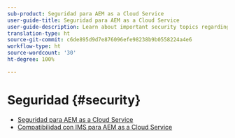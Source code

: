 ```yaml
---
sub-product: Seguridad para AEM as a Cloud Service
user-guide-title: Seguridad para AEM as a Cloud Service
user-guide-description: Learn about important security topics regarding Experience Manager as a Cloud Service.
translation-type: ht
source-git-commit: c6de895d9d7e876096efe98238b9b0558224a4e6
workflow-type: ht
source-wordcount: '30'
ht-degree: 100%

---
```



# Seguridad {#security}

+ [Seguridad para AEM as a Cloud Service](/help/security/home.md)
+ [Compatibilidad con IMS para AEM as a Cloud Service](ims-support.md)
